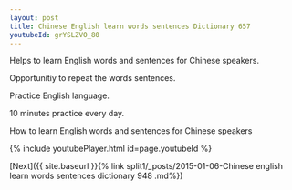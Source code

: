 ```yaml
---
layout: post
title: Chinese English learn words sentences Dictionary 657 
youtubeId: grYSLZVO_80
---
```

 
 
Helps to learn English words and sentences for Chinese speakers.

Opportunitiy to repeat the words sentences. 

Practice English language. 
 
10 minutes practice every day. 
 
How to learn English words and sentences for Chinese speakers 
 
{% include youtubePlayer.html id=page.youtubeId %}
 
 
[Next]({{ site.baseurl }}{% link  split1/_posts/2015-01-06-Chinese english learn words sentences dictionary 948 .md%})
 
